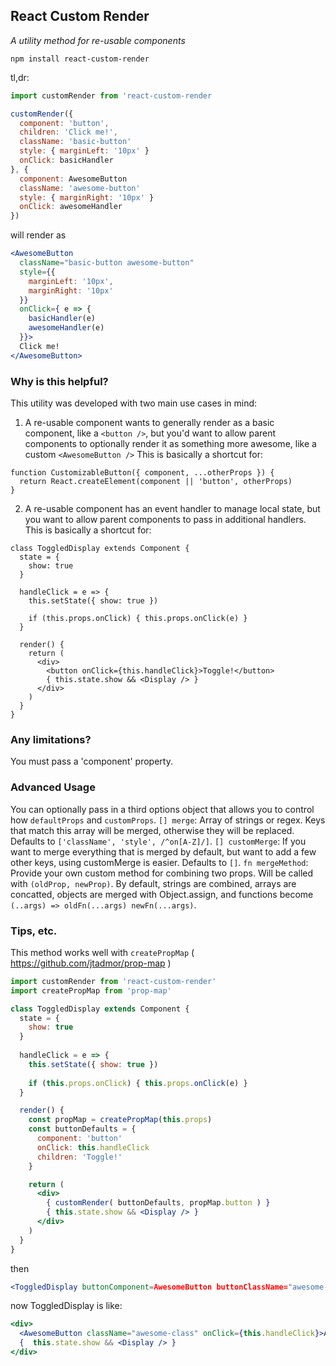 <h2>React Custom Render</h2>

<em>A utility method for re-usable components</em>

`npm install react-custom-render`

tl,dr: 

```jsx
import customRender from 'react-custom-render

customRender({
  component: 'button',
  children: 'Click me!',
  className: 'basic-button'
  style: { marginLeft: '10px' }
  onClick: basicHandler
}, {
  component: AwesomeButton
  className: 'awesome-button'
  style: { marginRight: '10px' }
  onClick: awesomeHandler
})
```

will render as

```jsx
<AwesomeButton
  className="basic-button awesome-button"
  style={{
    marginLeft: '10px',
    marginRight: '10px'
  }}
  onClick={ e => {
    basicHandler(e)
    awesomeHandler(e)
  }}>
  Click me!
</AwesomeButton>
```

<h3>Why is this helpful?</h3>

This utility was developed with two main use cases in mind:

1. A re-usable component wants to generally render as a basic component, like a `<button />`, but you'd want to allow parent components to optionally render it as something more awesome, like a custom `<AwesomeButton />`
This is basically a shortcut for:
```
function CustomizableButton({ component, ...otherProps }) {
  return React.createElement(component || 'button', otherProps)
}
```

2. A re-usable component has an event handler to manage local state, but you want to allow parent components to pass in additional handlers.
This is basically a shortcut for:
```
class ToggledDisplay extends Component {
  state = {
    show: true
  }
  
  handleClick = e => {
    this.setState({ show: true })
    
    if (this.props.onClick) { this.props.onClick(e) }
  }

  render() {
    return (
      <div>
        <button onClick={this.handleClick}>Toggle!</button>
        { this.state.show && <Display /> }
      </div>
    )
  }
}
```

<h3>Any limitations?</h3>

You must pass a 'component' property.

<h3>Advanced Usage</h3>

You can optionally pass in a third options object that allows you to control how `defaultProps` and `customProps`.
`[] merge`: Array of strings or regex. Keys that match this array will be merged, otherwise they will be replaced. Defaults to `['className', 'style', /^on[A-Z]/]`.
`[] customMerge`: If you want to merge everything that is merged by default, but want to add a few other keys, using customMerge is easier. Defaults to `[]`.
`fn mergeMethod`: Provide your own custom method for combining two props. Will be called with `(oldProp, newProp)`. By default, strings are combined, arrays are concatted, objects are merged with Object.assign, and functions become `(..args) => oldFn(...args) newFn(...args)`.

<h3>Tips, etc.</h3>

This method works well with `createPropMap` ( https://github.com/jtadmor/prop-map )

```jsx
import customRender from 'react-custom-render'
import createPropMap from 'prop-map'

class ToggledDisplay extends Component {
  state = {
    show: true
  }
  
  handleClick = e => {
    this.setState({ show: true })
    
    if (this.props.onClick) { this.props.onClick(e) }
  }

  render() {
    const propMap = createPropMap(this.props)
    const buttonDefaults = {
      component: 'button'
      onClick: this.handleClick
      children: 'Toggle!'
    }

    return (
      <div>
        { customRender( buttonDefaults, propMap.button ) }
        { this.state.show && <Display /> }
      </div>
    )
  }
}
```

then

```jsx
<ToggledDisplay buttonComponent=AwesomeButton buttonClassName="awesome-class" buttonChildren="Awesome Toggle!" />
```

now ToggledDisplay is like:

```jsx
<div>
  <AwesomeButton className="awesome-class" onClick={this.handleClick}>Awesome Toggle!</AwesomeButton>
  {  this.state.show && <Display /> }
</div>
```




